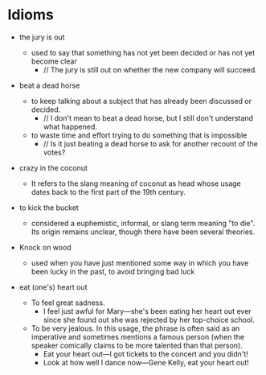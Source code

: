 # Idioms

- the jury is out
  - used to say that something has not yet been decided or has not yet become clear
    - // The jury is still out on whether the new company will succeed.

- beat a dead horse
  - to keep talking about a subject that has already been discussed or decided.
    - // I don't mean to beat a dead horse, but I still don't understand what happened.
  - to waste time and effort trying to do something that is impossible
    - // Is it just beating a dead horse to ask for another recount of the votes?

- crazy in the coconut
  - It refers to the slang meaning of coconut as head whose usage dates back to the first part of the 19th century.

- to kick the bucket
  - considered a euphemistic, informal, or slang term meaning "to die". Its origin remains unclear, though there have been several theories.
  
- Knock on wood
  - used when you have just mentioned some way in which you have been lucky in the past, to avoid bringing bad luck
  
- eat (one's) heart out
  - To feel great sadness.
    - I feel just awful for Mary—she's been eating her heart out ever since she found out she was rejected by her top-choice school.
  - To be very jealous. In this usage, the phrase is often said as an imperative and sometimes mentions a famous person (when the speaker comically claims to be more talented than that person).
    - Eat your heart out—I got tickets to the concert and you didn't!
    - Look at how well I dance now—Gene Kelly, eat your heart out!
  